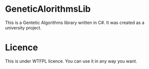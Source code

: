 # GeneticAlorithmsLib
This is a Gentetic Algorithms library written in C#.
It was created as a university project.

# Licence 
This is under WTFPL licence. You can use it in any way you want.

